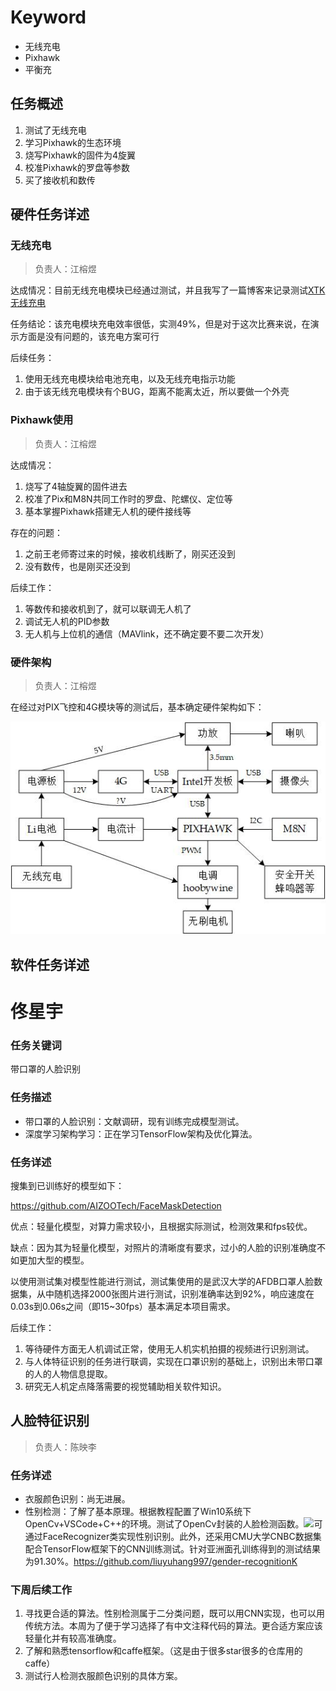 # Keyword

- 无线充电
- Pixhawk
- 平衡充

## 任务概述

1. 测试了无线充电
2. 学习Pixhawk的生态环境
3. 烧写Pixhawk的固件为4旋翼
4. 校准Pixhawk的罗盘等参数
5. 买了接收机和数传

## 硬件任务详述

### 无线充电

> 负责人：江榕煜

达成情况：目前无线充电模块已经通过测试，并且我写了一篇博客来记录测试[XTK无线充电](https://www.singularity-blog.top/2020/07/04/%E6%97%A0%E7%BA%BF%E5%85%85%E7%94%B5(XKT)/)

任务结论：该充电模块充电效率很低，实测49%，但是对于这次比赛来说，在演示方面是没有问题的，该充电方案可行

后续任务：

1. 使用无线充电模块给电池充电，以及无线充电指示功能
2. 由于该无线充电模块有个BUG，距离不能离太近，所以要做一个外壳

### Pixhawk使用

> 负责人：江榕煜

达成情况：

1. 烧写了4轴旋翼的固件进去
2. 校准了Pix和M8N共同工作时的罗盘、陀螺仪、定位等
3. 基本掌握Pixhawk搭建无人机的硬件接线等

存在的问题：

1. 之前王老师寄过来的时候，接收机线断了，刚买还没到
2. 没有数传，也是刚买还没到

后续工作：

1. 等数传和接收机到了，就可以联调无人机了
2. 调试无人机的PID参数
3. 无人机与上位机的通信（MAVlink，还不确定要不要二次开发）

### 硬件架构


> 负责人：江榕煜

在经过对PIX飞控和4G模块等的测试后，基本确定硬件架构如下：

![架构](../硬件架构2020.jpg)


## 软件任务详述

# 佟星宇

### 任务关键词

带口罩的人脸识别

### 任务描述

* 带口罩的人脸识别：文献调研，现有训练完成模型测试。
* 深度学习架构学习：正在学习TensorFlow架构及优化算法。

### 任务详述

搜集到已训练好的模型如下：

https://github.com/AIZOOTech/FaceMaskDetection

优点：轻量化模型，对算力需求较小，且根据实际测试，检测效果和fps较优。

缺点：因为其为轻量化模型，对照片的清晰度有要求，过小的人脸的识别准确度不如更加大型的模型。

以使用测试集对模型性能进行测试，测试集使用的是武汉大学的AFDB口罩人脸数据集，从中随机选择2000张图片进行测试，识别准确率达到92%，响应速度在0.03s到0.06s之间（即15~30fps）基本满足本项目需求。

后续工作：

1. 等待硬件方面无人机调试正常，使用无人机实机拍摄的视频进行识别测试。
2. 与人体特征识别的任务进行联调，实现在口罩识别的基础上，识别出未带口罩的人的人物信息提取。
3. 研究无人机定点降落需要的视觉辅助相关软件知识。


## 人脸特征识别
>负责人：陈映李  
### 任务详述
* 衣服颜色识别：尚无进展。
* 性别检测：了解了基本原理。根据教程配置了Win10系统下OpenCv+VSCode+C++的环境。测试了OpenCv封装的人脸检测函数。![](https://box.kancloud.cn/2016-02-25_56ce6384b066d.png)可通过FaceRecognizer类实现性别识别。此外，还采用CMU大学CNBC数据集配合TensorFlow框架下的CNN训练测试。针对亚洲面孔训练得到的测试结果为91.30%。https://github.com/liuyuhang997/gender-recognitionK
### 下周后续工作
1. 寻找更合适的算法。性别检测属于二分类问题，既可以用CNN实现，也可以用传统方法。本周为了便于学习选择了有中文注释代码的算法。更合适方案应该轻量化并有较高准确度。
2. 了解和熟悉tensorflow和caffe框架。（这是由于很多star很多的仓库用的caffe）
3. 测试行人检测衣服颜色识别的具体方案。
